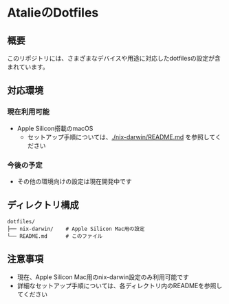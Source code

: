 # AtalieのDotfiles

## 概要

このリポジトリには、さまざまなデバイスや用途に対応したdotfilesの設定が含まれています。

## 対応環境

### 現在利用可能
- Apple Silicon搭載のmacOS  
  - セットアップ手順については、[./nix-darwin/README.md](./nix-darwin/README_ja.md) を参照してください

### 今後の予定
- その他の環境向けの設定は現在開発中です

## ディレクトリ構成

```
dotfiles/
├── nix-darwin/    # Apple Silicon Mac用の設定
└── README.md      # このファイル
```

## 注意事項

- 現在、Apple Silicon Mac用のnix-darwin設定のみ利用可能です
- 詳細なセットアップ手順については、各ディレクトリ内のREADMEを参照してください
